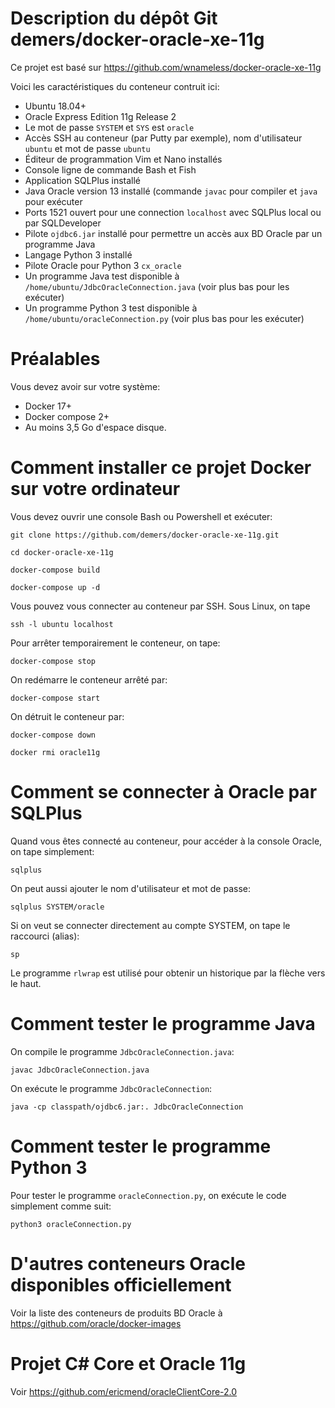 # Description du dépôt Git demers/docker-oracle-xe-11g

Ce projet est basé sur https://github.com/wnameless/docker-oracle-xe-11g

Voici les caractéristiques du conteneur contruit ici:

- Ubuntu 18.04+
- Oracle Express Edition 11g Release 2
- Le mot de passe `SYSTEM` et `SYS` est `oracle`
- Accès SSH au conteneur (par Putty par exemple), nom d'utilisateur `ubuntu` et mot de passe `ubuntu`
- Éditeur de programmation Vim et Nano installés
- Console ligne de commande Bash et Fish
- Application SQLPlus installé
- Java Oracle version 13 installé (commande `javac` pour compiler et `java` pour exécuter
- Ports 1521 ouvert pour une connection `localhost` avec SQLPlus local ou par SQLDeveloper
- Pilote `ojdbc6.jar` installé pour permettre un accès aux BD Oracle par un programme Java
- Langage Python 3 installé
- Pilote Oracle pour Python 3 `cx_oracle`
- Un programme Java test disponible à `/home/ubuntu/JdbcOracleConnection.java` (voir plus bas pour les exécuter)
- Un programme Python 3 test disponible à `/home/ubuntu/oracleConnection.py` (voir plus bas pour les exécuter)

# Préalables

Vous devez avoir sur votre système:

- Docker 17+
- Docker compose 2+
- Au moins 3,5 Go d'espace disque.

# Comment installer ce projet Docker sur votre ordinateur

Vous devez ouvrir une console Bash ou Powershell et exécuter:

```
git clone https://github.com/demers/docker-oracle-xe-11g.git

cd docker-oracle-xe-11g

docker-compose build

docker-compose up -d
```

Vous pouvez vous connecter au conteneur par SSH.  Sous Linux, on tape

```
ssh -l ubuntu localhost
```

Pour arrêter temporairement le conteneur, on tape:

```
docker-compose stop
```

On redémarre le conteneur arrêté par:

```
docker-compose start
```

On détruit le conteneur par:

```
docker-compose down

docker rmi oracle11g
```

# Comment se connecter à Oracle par SQLPlus

Quand vous êtes connecté au conteneur, pour accéder à la console Oracle, on tape simplement:

```
sqlplus
```

On peut aussi ajouter le nom d'utilisateur et mot de passe:

```
sqlplus SYSTEM/oracle
```


Si on veut se connecter directement au compte SYSTEM, on tape le raccourci
(alias):

```
sp
```

Le programme `rlwrap` est utilisé pour obtenir un historique par la flèche vers
le haut.

# Comment tester le programme Java

On compile le programme `JdbcOracleConnection.java`:

```
javac JdbcOracleConnection.java
```
On exécute le programme `JdbcOracleConnection`:

```
java -cp classpath/ojdbc6.jar:. JdbcOracleConnection
```

# Comment tester le programme Python 3

Pour tester le programme `oracleConnection.py`, on exécute le code simplement
comme suit:

```
python3 oracleConnection.py
```

# D'autres conteneurs Oracle disponibles officiellement

Voir la liste des conteneurs de produits BD Oracle à https://github.com/oracle/docker-images

# Projet C# Core et Oracle 11g

Voir https://github.com/ericmend/oracleClientCore-2.0
